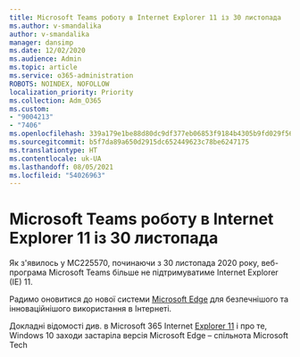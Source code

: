 ```yaml
---
title: Microsoft Teams роботу в Internet Explorer 11 із 30 листопада
ms.author: v-smandalika
author: v-smandalika
manager: dansimp
ms.date: 12/02/2020
ms.audience: Admin
ms.topic: article
ms.service: o365-administration
ROBOTS: NOINDEX, NOFOLLOW
localization_priority: Priority
ms.collection: Adm_O365
ms.custom:
- "9004213"
- "7406"
ms.openlocfilehash: 339a179e1be88d80dc9df377eb06853f9184b4305b9fd029f565ba54fd30e546
ms.sourcegitcommit: b5f7da89a650d2915dc652449623c78be6247175
ms.translationtype: HT
ms.contentlocale: uk-UA
ms.lasthandoff: 08/05/2021
ms.locfileid: "54026963"
---
```

# <a name="microsoft-teams-will-stop-working-on-internet-explorer-11-from-nov-30th"></a>Microsoft Teams роботу в Internet Explorer 11 із 30 листопада

Як з'явилось у MC225570, починаючи з 30 листопада 2020 року, веб-програма Microsoft Teams більше не підтримуватиме Internet Explorer (IE) 11. 

Радимо оновитися до нової системи [Microsoft Edge](https://www.microsoft.com/edge) для безпечнішого та інноваційнішого використання в Інтернеті. 

Докладні відомості див. в Microsoft 365 Internet [Explorer 11](https://techcommunity.microsoft.com/t5/microsoft-365-blog/microsoft-365-apps-say-farewell-to-internet-explorer-11-and/ba-p/1591666) і про те, Windows 10 заходи застаріла версія Microsoft Edge – спільнота Microsoft Tech

